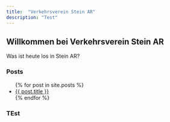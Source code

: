 ```yaml
---
title:  "Verkehrsverein Stein AR"
description: "Test"
---
```


## Willkommen bei Verkehrsverein Stein AR

Was ist heute los in Stein AR?

### Posts

<ul>
  {% for post in site.posts %}
    <li>
      <a href="{{ post.url }}">{{ post.title }}</a>
    </li>
  {% endfor %}
</ul>

### TEst
